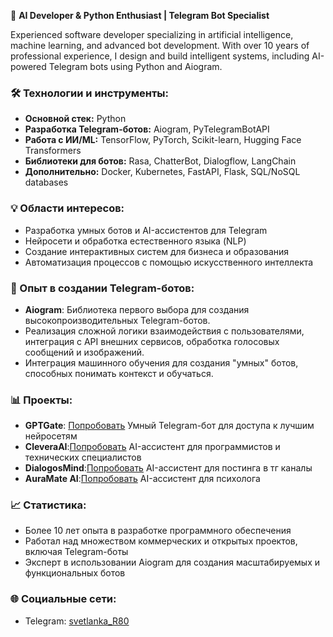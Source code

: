 🌟 **AI Developer & Python Enthusiast | Telegram Bot Specialist**

Experienced software developer specializing in artificial intelligence, machine learning, and advanced bot development. With over 10 years of professional experience, I design and build intelligent systems, including AI-powered Telegram bots using Python and Aiogram.

### 🛠️ Технологии и инструменты:
- **Основной стек:** Python
- **Разработка Telegram-ботов:** Aiogram, PyTelegramBotAPI
- **Работа с ИИ/ML:** TensorFlow, PyTorch, Scikit-learn, Hugging Face Transformers
- **Библиотеки для ботов:** Rasa, ChatterBot, Dialogflow, LangChain
- **Дополнительно:** Docker, Kubernetes, FastAPI, Flask, SQL/NoSQL databases

### 💡 Области интересов:
- Разработка умных ботов и AI-ассистентов для Telegram
- Нейросети и обработка естественного языка (NLP)
- Создание интерактивных систем для бизнеса и образования
- Автоматизация процессов с помощью искусственного интеллекта

### 🚀 Опыт в создании Telegram-ботов:
- **Aiogram**: Библиотека первого выбора для создания высокопроизводительных Telegram-ботов.
- Реализация сложной логики взаимодействия с пользователями, интеграция с API внешних сервисов, обработка голосовых сообщений и изображений.
- Интеграция машинного обучения для создания "умных" ботов, способных понимать контекст и обучаться.

### 📊 Проекты:
- **GPTGate**: [Попробовать](https://t.me/GPTGate_bot) Умный Telegram-бот для доступа к лучшим нейросетям
- **CleveraAI**:[Попробовать](https://t.me/CleveraAI_bot) AI-ассистент для программистов и технических специалистов
- **DialogosMind**:[Попробовать](https://t.me/DialogosMind_bot)  AI-ассистент для постинга в тг каналы
- **AuraMate AI**:[Попробовать](https://t.me/auramate_bot) AI-ассистент для психолога

### 📈 Статистика:
- Более 10 лет опыта в разработке программного обеспечения
- Работал над множеством коммерческих и открытых проектов, включая Telegram-боты
- Эксперт в использовании Aiogram для создания масштабируемых и функциональных ботов

### 🌐 Социальные сети:
- Telegram: [svetlanka_R80](https://t.me/svetlanka_R80)
  
